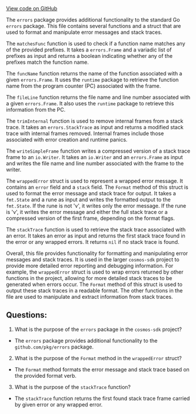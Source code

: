 [View code on GitHub](https://github.com/cosmos/cosmos-sdk/blob/main/errors/stacktrace.go)

The `errors` package provides additional functionality to the standard Go `errors` package. This file contains several functions and a struct that are used to format and manipulate error messages and stack traces.

The `matchesFunc` function is used to check if a function name matches any of the provided prefixes. It takes a `errors.Frame` and a variadic list of prefixes as input and returns a boolean indicating whether any of the prefixes match the function name.

The `funcName` function returns the name of the function associated with a given `errors.Frame`. It uses the `runtime` package to retrieve the function name from the program counter (PC) associated with the frame.

The `fileLine` function returns the file name and line number associated with a given `errors.Frame`. It also uses the `runtime` package to retrieve this information from the PC.

The `trimInternal` function is used to remove internal frames from a stack trace. It takes an `errors.StackTrace` as input and returns a modified stack trace with internal frames removed. Internal frames include those associated with error creation and runtime panics.

The `writeSimpleFrame` function writes a compressed version of a stack trace frame to an `io.Writer`. It takes an `io.Writer` and an `errors.Frame` as input and writes the file name and line number associated with the frame to the writer.

The `wrappedError` struct is used to represent a wrapped error message. It contains an `error` field and a `stack` field. The `Format` method of this struct is used to format the error message and stack trace for output. It takes a `fmt.State` and a rune as input and writes the formatted output to the `fmt.State`. If the rune is not 'v', it writes only the error message. If the rune is 'v', it writes the error message and either the full stack trace or a compressed version of the first frame, depending on the format flags.

The `stackTrace` function is used to retrieve the stack trace associated with an error. It takes an error as input and returns the first stack trace found in the error or any wrapped errors. It returns `nil` if no stack trace is found.

Overall, this file provides functionality for formatting and manipulating error messages and stack traces. It is used in the larger `cosmos-sdk` project to provide more detailed error reporting and debugging information. For example, the `wrappedError` struct is used to wrap errors returned by other functions in the project, allowing for more detailed stack traces to be generated when errors occur. The `Format` method of this struct is used to output these stack traces in a readable format. The other functions in the file are used to manipulate and extract information from stack traces.
## Questions: 
 1. What is the purpose of the `errors` package in the `cosmos-sdk` project?
- The `errors` package provides additional functionality to the `github.com/pkg/errors` package.

2. What is the purpose of the `Format` method in the `wrappedError` struct?
- The `Format` method formats the error message and stack trace based on the provided format verb.

3. What is the purpose of the `stackTrace` function?
- The `stackTrace` function returns the first found stack trace frame carried by given error or any wrapped error.